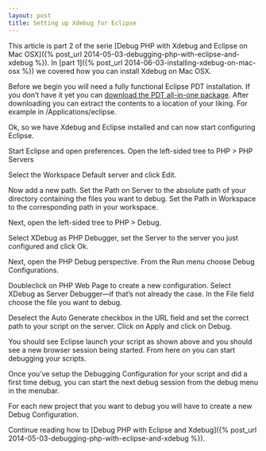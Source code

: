 ```yaml
---
layout: post
title: Setting up Xdebug for Eclipse
---
```


This article is part 2 of the serie [Debug PHP with Xdebug and Eclipse on Mac OSX]({% post_url 2014-05-03-debugging-php-with-eclipse-and-xdebug %}). In [part 1]({% post_url 2014-06-03-installing-xdebug-on-mac-osx %}) we covered how you can install Xdebug on Mac OSX.

Before we begin you will need a fully functional Eclipse PDT installation. If you don’t have it yet you can [download the PDT all-in-one package](http://www.eclipse.org/pdt/downloads/). After downloading you can extract the contents to a location of your liking. For example in /Applications/eclipse.

Ok, so we have Xdebug and Eclipse installed and can now start configuring Eclipse.


Start Eclipse and open preferences. Open the left-sided tree to PHP > PHP Servers



Select the Workspace Default server and click Edit.



Now add a new path. Set the Path on Server to the absolute path of your directory containing the files you want to debug. Set the Path in Workspace to the corresponding path in your workspace.

Next, open the left-sided tree to PHP > Debug.



Select XDebug as PHP Debugger, set the Server to the server you just configured and click Ok.

Next, open the PHP Debug perspective. From the Run menu choose Debug Configurations.

Doubleclick on PHP Web Page to create a new configuration. Select XDebug as Server Debugger—if that’s not already the case. In the File field choose the file you want to debug.

Deselect the Auto Generate checkbox in the URL field and set the correct path to your script on the server. Click on Apply and click on Debug.



You should see Eclipse launch your script as shown above and you should see a new browser session being started. From here on you can start debugging your scripts.

Once you’ve setup the Debugging Configuration for your script and did a first time debug, you can start the next debug session from the debug menu in the menubar.



For each new project that you want to debug you will have to create a new Debug Configuration.

Continue reading how to [Debug PHP with Eclipse and Xdebug]({% post_url 2014-05-03-debugging-php-with-eclipse-and-xdebug %}).
